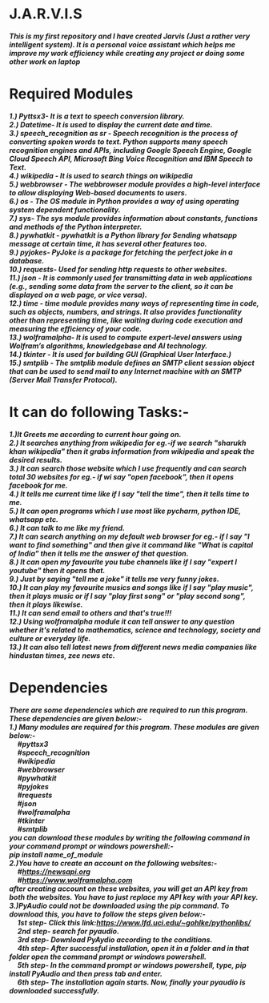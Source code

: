 
# J.A.R.V.I.S
***This is my first repository and I have created Jarvis (Just a rather very intelligent system). It is a personal voice assistant which helps me improve my work efficiency while creating any project or doing some other work on laptop***
# Required Modules
***1.) Pyttsx3- It is a text to speech conversion library. <br />
2.) Datetime- It is used to display the current date and time.<br />
3.) speech_recognition as sr - Speech recognition is the process of converting spoken words to text. Python supports many speech recognition engines and APIs, including Google Speech Engine, Google Cloud Speech API, Microsoft Bing Voice Recognition and IBM Speech to Text.<br />
4.) wikipedia - It is used to search things on wikipedia <br />
5.) webbrowser - The webbrowser module provides a high-level interface to allow displaying Web-based documents to users. <br />
6.) os - The OS module in Python provides a way of using operating system dependent functionality.<br />
7.) sys- The sys module provides information about constants, functions and methods of the Python interpreter.<br />
8.) pywhatkit - pywhatkit is a Python library for Sending whatsapp message at certain time, it has several other features too.<br />
9.) pyjokes- PyJoke is a package for fetching the perfect joke in a database.<br />
10.) requests- Used for sending http requests to other websites.<br />
11.) json - It is commonly used for transmitting data in web applications (e.g., sending some data from the server to the client, so it can be displayed on a web page, or vice versa).<br />
12.) time - time module provides many ways of representing time in code, such as objects, numbers, and strings. It also provides functionality other than representing time, like waiting during code execution and measuring the efficiency of your code.<br />
13.) wolframalpha- It is used to compute expert-level answers using Wolfram’s algorithms, knowledgebase and AI technology.<br />
14.) tkinter - It is used for building GUI (Graphical User Interface.)<br />
15.) smtplib - The smtplib module defines an SMTP client session object that can be used to send mail to any Internet machine with an SMTP (Server Mail Transfer Protocol).***
# It can do following Tasks:-
***1.)It Greets me according to current hour going on.<br />
2.) It searches anything from wikipedia for eg.-if we search "sharukh khan wikipedia" then it grabs information
from wikipedia and speak the desired results.<br />
3.) It can search those website which I use frequently and can search total 30 websites
for eg.- if wi say "open facebook", then it opens facebook for me.<br />
4.) It tells me current time like if I say "tell the time", then it tells time to me.<br />
5.) It can open programs which I use most like pycharm, python IDE, whatsapp etc.<br />
6.) It can talk to me like my friend.<br />
7.) It can search anything on my default web browser for eg.- if I say "I want to find something" and then give
it command like "What is capital of India" then it tells me the answer of that question.<br />
8.) It can open my favourite you tube channels like if I say "expert I youtube" then it opens that.<br />
9.) Just by saying "tell me a joke" it tells me very funny jokes.<br />
10.) It can play my favourite musics and songs like if I say "play music", then it plays music or if I say
"play first song" or "play second song", then it plays likewise.<br />
11.) It can send email to others and that's true!!!<br />
12.) Using wolframalpha module it can tell answer to any question whether it's related to mathematics, science
and technology, society and culture or everyday life.<br />
13.) It can also tell latest news from different news media companies like hindustan times, zee news etc.<br />***
# Dependencies
***There are some dependencies which are required to run this program. These dependencies are given below:-<br />
1.) Many modules are required for this program. These modules are given below:-<br />
&nbsp; &nbsp; &nbsp;#pyttsx3<br />
&nbsp; &nbsp; &nbsp;#speech_recognition<br />
&nbsp; &nbsp; &nbsp;#wikipedia<br />
&nbsp; &nbsp; &nbsp;#webbrowser<br />
&nbsp; &nbsp; &nbsp;#pywhatkit<br />
&nbsp; &nbsp; &nbsp;#pyjokes<br />
&nbsp; &nbsp; &nbsp;#requests<br />
&nbsp; &nbsp; &nbsp;#json<br />
&nbsp; &nbsp; &nbsp;#wolframalpha<br />
&nbsp; &nbsp; &nbsp;#tkinter<br />
&nbsp; &nbsp; &nbsp;#smtplib<br />
you can download these modules by writing the following command in your command prompt or windows powershell:-<br />
pip install name_of_module<br />
2.)You have to create an account on the following websites:-<br />
&nbsp; &nbsp; &nbsp;#https://newsapi.org<br />
&nbsp; &nbsp; &nbsp;#https://www.wolframalpha.com<br />
after creating account on these websites, you will get an API key from both the websites. You have to just replace my API key with your API key.<br />
3.)PyAudio could not be downloaded using the pip command. To download this, you have to follow the steps given below:-<br />
&nbsp; &nbsp; &nbsp;1st step- Click this link:https://www.lfd.uci.edu/~gohlke/pythonlibs/<br />
&nbsp; &nbsp; &nbsp;2nd step- search for pyaudio.<br />
&nbsp; &nbsp; &nbsp;3rd step- Download PyAydio according to the conditions.<br />
&nbsp; &nbsp; &nbsp;4th step- After successful installation, open it in a folder and in that folder open the command prompt or windows powershell.<br />
&nbsp; &nbsp; &nbsp;5th step- In the command prompt or windows powershell, type, pip install PyAudio and then press tab and enter.<br />
&nbsp; &nbsp; &nbsp;6th step- The installation again starts. Now, finally your pyaudio is downloaded successfully.***
